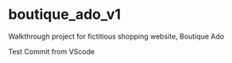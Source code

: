 # boutique_ado_v1
Walkthrough project for fictitious shopping website, Boutique Ado

Test Commit from VScode
